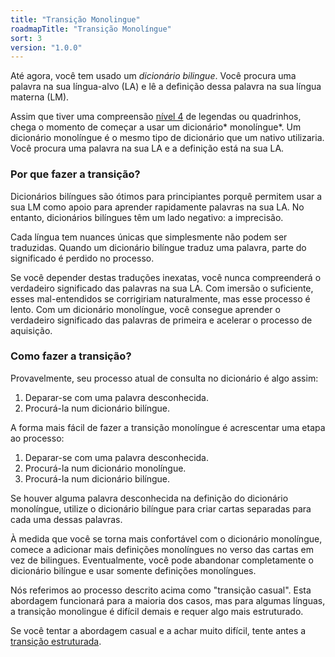 ```yaml
---
title: "Transição Monolingue"
roadmapTitle: "Transição Monolíngue"
sort: 3
version: "1.0.0"
---
```


Até agora, você tem usado um *dicionário bilingue*. Você procura uma palavra na sua língua-alvo (LA) e lê a definição dessa palavra na sua língua materna (LM).

Assim que tiver uma compreensão [nível 4][level-4] de legendas ou quadrinhos, chega o momento de começar a usar um dicionário* monolíngue*. Um dicionário monolíngue é o mesmo tipo de dicionário que um nativo utilizaria. Você procura uma palavra na sua LA e a definição está na sua LA.

### Por que fazer a transição?
Dicionários bilíngues são ótimos para principiantes porquê permitem usar a sua LM como apoio para aprender rapidamente palavras na sua LA. No entanto, dicionários bilíngues têm um lado negativo: a imprecisão.

Cada língua tem nuances únicas que simplesmente não podem ser traduzidas. Quando um dicionário bilíngue traduz uma palavra, parte do significado é perdido no processo.

Se você depender destas traduções inexatas, você nunca compreenderá o verdadeiro significado das palavras na sua LA. Com imersão o suficiente, esses mal-entendidos se corrigiriam naturalmente, mas esse processo é lento. Com um dicionário monolíngue, você consegue aprender o verdadeiro significado das palavras de primeira e acelerar o processo de aquisição.

### Como fazer a transição?
Provavelmente, seu processo atual de consulta no dicionário é algo assim:
1. Deparar-se com uma palavra desconhecida.
1. Procurá-la num dicionário bilíngue.

A forma mais fácil de fazer a transição monolíngue é acrescentar uma etapa ao processo:
1. Deparar-se com uma palavra desconhecida.
1. Procurá-la num dicionário monolíngue.
1. Procurá-la num dicionário bilíngue.

Se houver alguma palavra desconhecida na definição do dicionário monolíngue, utilize o dicionário bilíngue para criar cartas separadas para cada uma dessas palavras.

À medida que você se torna mais confortável com o dicionário monolíngue, comece a adicionar mais definições monolíngues no verso das cartas em vez de bilingues. Eventualmente, você pode abandonar completamente o dicionário bilíngue e usar somente definições monolíngues.

Nós referimos ao processo descrito acima como "transição casual". Esta abordagem funcionará para a maioria dos casos, mas para algumas línguas, a transição monolingue é difícil demais e requer algo mais estruturado.

Se você tentar a abordagem casual e a achar muito difícil, tente antes a [transição estruturada][structured-monolingual].

[level-4]: /simplified/stage-2/a/measure-comprehension#Level-4-Story
[structured-monolingual]: /roadmap/stage-2/c/structured-monolingual-transition
